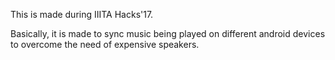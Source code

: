 This is made during IIITA Hacks'17.

Basically, it is made to sync music being played on different android devices to overcome the need of expensive speakers.
